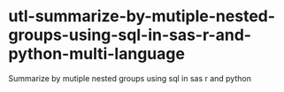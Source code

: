 # utl-summarize-by-mutiple-nested-groups-using-sql-in-sas-r-and-python-multi-language
Summarize by mutiple nested groups using sql in sas r and python 
